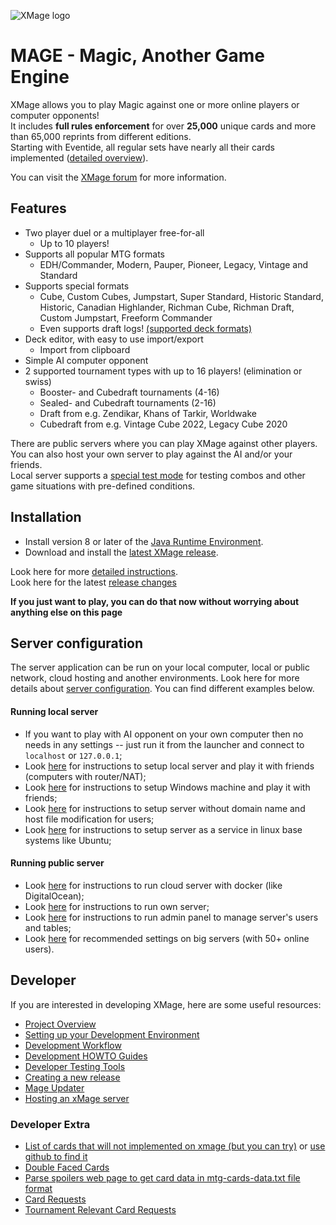 ![XMage logo](https://github.com/magefree/mage/blob/master/Mage.Client/src/main/resources/label-xmage.png)
# MAGE - Magic, Another Game Engine

XMage allows you to play Magic against one or more online players or computer opponents!  
It includes **full rules enforcement** for over **25,000** unique cards and more than 65,000 reprints from different editions.  
Starting with Eventide, all regular sets have nearly all their cards implemented ([detailed overview](https://github.com/magefree/mage/wiki/Set-implementation-list)).

You can visit the [XMage forum](http://www.slightlymagic.net/forum/viewforum.php?f=70) for more information.

## Features
* Two player duel or a multiplayer free-for-all
  * Up to 10 players!
* Supports all popular MTG formats
  * EDH/Commander, Modern, Pauper, Pioneer, Legacy, Vintage and Standard
* Supports special formats
  * Cube, Custom Cubes, Jumpstart, Super Standard, Historic Standard, Historic, Canadian Highlander, Richman Cube, Richman Draft, Custom Jumpstart, Freeform Commander
  * Even supports draft logs! [(supported deck formats)](https://github.com/magefree/mage/wiki/Supported-deck-formats)
* Deck editor, with easy to use import/export
  * Import from clipboard
* Simple AI computer opponent
* 2 supported tournament types with up to 16 players! (elimination or swiss)
  * Booster- and Cubedraft tournaments (4-16)
  * Sealed- and Cubedraft tournaments (2-16)
  * Draft from e.g. Zendikar, Khans of Tarkir, Worldwake
  * Cubedraft from e.g. Vintage Cube 2022, Legacy Cube 2020

There are public servers where you can play XMage against other players. You can also host your own server to play against the AI and/or your friends.  
Local server supports a [special test mode](https://github.com/magefree/mage/wiki/Development-Testing-Tools) for testing combos and other game situations with pre-defined conditions.

## Installation
* Install version 8 or later of the [Java Runtime Environment](http://java.com/en/).
* Download and install the [latest XMage release](http://xmage.today/).

Look here for more [detailed instructions](http://www.slightlymagic.net/forum/viewtopic.php?f=70&t=13632).  
Look here for the latest [release changes](https://github.com/magefree/mage/wiki/Release-changes)

**If you just want to play, you can do that now without worrying about anything else on this page**  

## Server configuration
The server application can be run on your local computer, local or public network, cloud hosting and another environments. Look here for more details about [server configuration](https://github.com/magefree/mage/wiki/Server-configuration). You can find different examples below.

#### Running local server
* If you want to play with AI opponent on your own computer then no needs in any settings -- just run it from the launcher and connect to `localhost` or `127.0.0.1`;
* Look [here](https://github.com/magefree/mage/issues/5597#issuecomment-465647095) for instructions to setup local server and play it with friends (computers with router/NAT);
* Look [here](https://www.reddit.com/r/XMage/comments/g97vcn/guide_to_hosting_a_private_server/) for instructions to setup Windows machine and play it with friends;
* Look [here](https://github.com/magefree/mage/issues/6381#issuecomment-632513840) for instructions to setup server without domain name and host file modification for users;
* Look [here](https://www.reddit.com/r/XMage/comments/ebz4fd/guide_xmage_as_a_service_on_ubuntu/) for instructions to setup server as a service in linux base systems like Ubuntu;

#### Running public server
* Look [here](https://github.com/magefree/mage/issues/5305#issuecomment-419691369) for instructions to run cloud server with docker (like DigitalOcean);
* Look [here](https://www.slightlymagic.net/forum/viewtopic.php?f=70&t=15898) for instructions to run own server;
* Look [here](https://github.com/magefree/mage/issues/5388#issuecomment-429671118) for instructions to run admin panel to manage server's users and tables;
* Look [here](https://github.com/magefree/mage/issues/586#issuecomment-57984707) for recommended settings on big servers (with 50+ online users).

## Developer

If you are interested in developing XMage, here are some useful resources:
* [Project Overview](https://github.com/magefree/mage/wiki/Project-Overview)
* [Setting up your Development Environment](https://github.com/magefree/mage/wiki/Setting-up-your-Development-Environment)
* [Development Workflow](https://github.com/magefree/mage/wiki/Development-Workflow)
* [Development HOWTO Guides](https://github.com/magefree/mage/wiki/Development-HOWTO-Guides)
* [Developer Testing Tools](https://github.com/magefree/mage/wiki/Development-Testing-Tools)
* [Creating a new release](https://github.com/magefree/mage/wiki/Creating-a-new-release-for-xmage)
* [Mage Updater](https://github.com/magefree/mage/wiki/Mage-Updater)
* [Hosting an xMage server](https://github.com/magefree/mage/wiki/Hosting-an-XMage-server)

### Developer Extra
* [List of cards that will not implemented on xmage (but you can try)](https://github.com/magefree/mage/wiki/List-of-cards-that-will-not-be-implemented-on-Xmage) or [use github to find it](https://github.com/magefree/mage/issues?utf8=%E2%9C%93&q=is%3Aissue+label%3A%22tracking+set%22+is%3Aopen+)
* [Double Faced Cards](https://github.com/magefree/mage/wiki/Double-Faced-Cards)
* [Parse spoilers web page to get card data in mtg-cards-data.txt file format](https://github.com/magefree/mage/wiki/Parse-mtgsalvation-spoiler-data)
* [Card Requests](http://www.slightlymagic.net/forum/viewtopic.php?f=70&t=4554)
* [Tournament Relevant Card Requests](http://www.slightlymagic.net/forum/viewtopic.php?f=70&t=14062)
